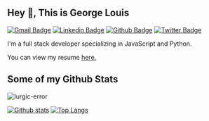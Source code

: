 ## Hey 👋, This is George Louis
[![Gmail Badge](https://img.shields.io/badge/-glngwenya@gmail.com-c14438?style=flat&logo=Gmail&logoColor=white&link=mailto:glngwenya@gmail.com)](mailto:glngwenya@gmail.com) 
[![Linkedin Badge](https://img.shields.io/badge/-linkedin.com/in/george-louis-05561661-0072b1?style=flat&logo=Linkedin&logoColor=white&link=www.linkedin.com/in/george-louis/)](www.linkedin.com/in/george-louis/) [![Github Badge](https://img.shields.io/badge/-lurgic-error-grey?style=flat&logo=github&logoColor=white&link=https://github.com/lurgic-error/)](https://www.github.com/lurgic-error/) [![Twitter Badge](https://img.shields.io/badge/-@lurgic_me-00acee?style=flat&logo=twitter&logoColor=white&link=https://twitter.com/@lurgic_me/)](https://www.twitter.com/@lurgic_me/) <p align='left'>I'm a full stack developer specializing in JavaScript and Python.</p><p align='left'> You can view my resume <a href='https://drive.google.com/file/d/1zU6pHDX8rIzIUErKM5MOGrHaoZ3XYda_/view?usp=sharing ' target=_blank><u>here</u>.</a></p>
## Some of my Github Stats
<p align=left> <img src=https://komarev.com/ghpvc/?username=lurgic-error alt=lurgic-error /> </p>

[![Github stats](https://github-readme-stats.vercel.app/api?username=lurgic-error&show_icons=true&include_all_commits=true)](https://github.com/lurgic-error/github-readme-stats)
[![Top Langs](https://github-readme-stats.vercel.app/api/top-langs/?username=lurgic-error&layout=compact)](https://github.com/lurgic-error/github-readme-stats)
